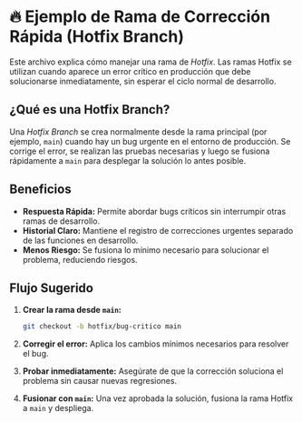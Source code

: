 # 🔥 Ejemplo de Rama de Corrección Rápida (Hotfix Branch)

Este archivo explica cómo manejar una rama de *Hotfix*. Las ramas Hotfix se utilizan cuando aparece un error crítico en producción que debe solucionarse inmediatamente, sin esperar el ciclo normal de desarrollo.

## ¿Qué es una Hotfix Branch?

Una *Hotfix Branch* se crea normalmente desde la rama principal (por ejemplo, `main`) cuando hay un bug urgente en el entorno de producción. Se corrige el error, se realizan las pruebas necesarias y luego se fusiona rápidamente a `main` para desplegar la solución lo antes posible.

## Beneficios

- **Respuesta Rápida:** Permite abordar bugs críticos sin interrumpir otras ramas de desarrollo.
- **Historial Claro:** Mantiene el registro de correcciones urgentes separado de las funciones en desarrollo.
- **Menos Riesgo:** Se fusiona lo mínimo necesario para solucionar el problema, reduciendo riesgos.

## Flujo Sugerido

1. **Crear la rama desde `main`:**
   ```bash
   git checkout -b hotfix/bug-critico main
   ```
   
2. **Corregir el error:**
   Aplica los cambios mínimos necesarios para resolver el bug.

3. **Probar inmediatamente:**
   Asegúrate de que la corrección soluciona el problema sin causar nuevas regresiones.

4. **Fusionar con `main`:**
   Una vez aprobada la solución, fusiona la rama Hotfix a `main` y despliega.
